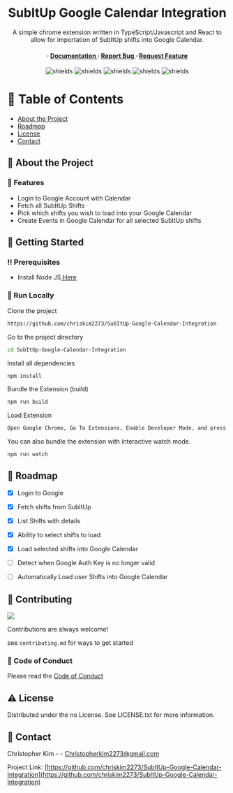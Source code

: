 <div align='center'>

<h1>SubItUp Google Calendar Integration</h1>
<p>A simple chrome extension written in TypeScript/Javascript and React to allow for importation of SubItUp shifts into Google Calendar.</p>

<h4> <span> · </span> <a href="https://github.com/chriskim2273/SubItUp-Google-Calendar-Integration/blob/master/README.md"> Documentation </a> <span> · </span> <a href="https://github.com/chriskim2273/SubItUp-Google-Calendar-Integration/issues"> Report Bug </a> <span> · </span> <a href="https://github.com/chriskim2273/SubItUp-Google-Calendar-Integration/issues"> Request Feature </a> </h4>

<p align="center"><img src="https://img.shields.io/badge/JavaScript-F7DF1E?style=for-the-badge&amp;logo=javascript&amp;logoColor=black" alt="shields">     <img src="https://img.shields.io/badge/React-61DBFB?style=for-the-badge&logo=react&logoColor=61DBFB&labelColor=black" alt="shields">     <img src="https://img.shields.io/chrome-web-store/v/bpceepmanghbdihilafngmapgjmdfcek" alt="shields">    
 <img src="https://img.shields.io/chrome-web-store/users/bpceepmanghbdihilafngmapgjmdfcek" alt="shields"> 
    <img src="https://img.shields.io/chrome-web-store/rating/bpceepmanghbdihilafngmapgjmdfcek" alt="shields"></p></p> 
</div>

# :notebook_with_decorative_cover: Table of Contents

- [About the Project](#star2-about-the-project)
- [Roadmap](#compass-roadmap)
- [License](#warning-license)
- [Contact](#handshake-contact)


## :star2: About the Project

### :dart: Features
- Login to Google Account with Calendar
- Fetch all SubItUp Shifts
- Pick which shifts you wish to load into your Google Calendar
- Create Events in Google Calendar for all selected SubItUp shifts

## :toolbox: Getting Started

### :bangbang: Prerequisites

- Install Node JS<a href="https://nodejs.org/en/"> Here</a>


### :running: Run Locally

Clone the project

```bash
https://github.com/chriskim2273/SubItUp-Google-Calendar-Integration
```
Go to the project directory
```bash
cd SubItUp-Google-Calendar-Integration
```
Install all dependencies
```bash
npm install
```
Bundle the Extension (build)
```bash
npm run build
```
Load Extension
```bash
Open Google Chrome, Go To Extensions, Enable Developer Mode, and press Load Unpacked Extension then select the build directory.
```
You can also bundle the extension with interactive watch mode.
```bash
npm run watch
```


## :compass: Roadmap

* [x] Login to Google
* [x] Fetch shifts from SubItUp
* [x] List Shifts with details
* [x] Ability to select shifts to load
* [x] Load selected shifts into Google Calendar
* [ ] Detect when Google Auth Key is no longer valid
* [ ] Automatically Load user Shifts into Google Calendar


## :wave: Contributing

<a href="https://github.com/chriskim2273/SubItUp-Google-Calendar-Integration/graphs/contributors"> <img src="https://contrib.rocks/image?repo=Louis3797/awesome-readme-template" /> </a>

Contributions are always welcome!

see `contributing.md` for ways to get started

### :scroll: Code of Conduct

Please read the [Code of Conduct](https://github.com/chriskim2273/SubItUp-Google-Calendar-Integration/blob/master/CODE_OF_CONDUCT.md)

## :warning: License

Distributed under the no License. See LICENSE.txt for more information.

## :handshake: Contact

Christopher Kim - - Christopherkim2273@gmail.com

Project Link: [https://github.com/chriskim2273/SubItUp-Google-Calendar-Integration](https://github.com/chriskim2273/SubItUp-Google-Calendar-Integration)
